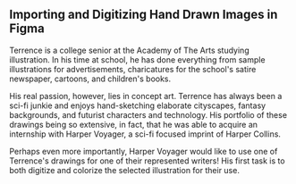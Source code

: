 ## Importing and Digitizing Hand Drawn Images in Figma ##
Terrence is a college senior at the Academy of The Arts studying illustration. In his time at school, he has done everything from sample illustrations for advertisements, charicatures for the school's satire newspaper, cartoons, and children's books. 

His real passion, however, lies in concept art. Terrence has always been a sci-fi junkie and enjoys hand-sketching elaborate cityscapes, fantasy backgrounds, and futurist characters and technology. His portfolio of these drawings being so extensive, in fact, that he was able to acquire an internship with Harper Voyager, a sci-fi focused imprint of Harper Collins.

Perhaps even more importantly, Harper Voyager would like to use one of Terrence's drawings for one of their represented writers! His first task is to both digitize and colorize the selected illustration for their use.


